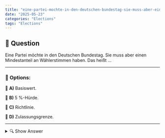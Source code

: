 ```yaml
---
title: "eine-partei-mochte-in-den-deutschen-bundestag-sie-muss-aber-einen-mindestanteil-an-wahlerstimmen-hab"
date: "2025-05-23"
categories: "Elections"
tags: "Elections"
---
```


## 📌 **Question**

Eine Partei möchte in den Deutschen Bundestag. Sie muss aber einen Mindestanteil an Wählerstimmen haben. Das heißt …



---

### 📝 **Options:**

🔘 **A)** Basiswert.

🔘 **B)** 5 %-Hürde.

🔘 **C)** Richtlinie.

🔘 **D)** Zulassungsgrenze.

---

<details>
  <summary>🔍 Show Answer</summary>

  <p>
💡  <b>Correct Answer:</b>  b
  </p>
  <p>
    📖<b>Explanation:</b>
    In Deutschland gibt es ein Wahlsystem, das Parteien fordert, einen bestimmten Prozentsatz der Wählerstimmen zu erreichen, um in den Bundestag einzuziehen. Diese Regel soll verhindern, dass zu viele kleine Parteien ins Parlament kommen und ist bekannt als "5 %-Hürde". Eine Partei muss mindestens 5 % der Zweitstimmen bundesweit erhalten, um proportional an der Sitzverteilung im Bundestag teilzunehmen. Dies sorgt für Stabilität und einen funktionierenden politischen Betrieb. Die Frage bezieht sich darauf, welche Bezeichnung diesem Prozentsatz gegeben wird.
  </p>
</details>
